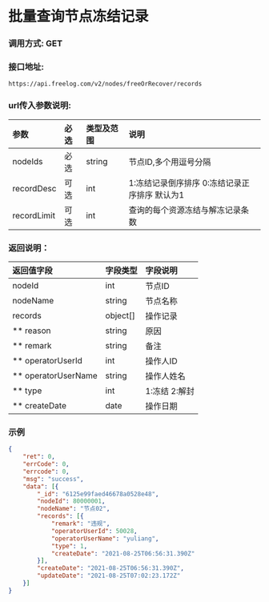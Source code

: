 # 批量查询节点冻结记录



### 调用方式: GET



### 接口地址:

```
https://api.freelog.com/v2/nodes/freeOrRecover/records
```



### url传入参数说明:

| 参数 | 必选 | 类型及范围 | 说明 |
| :--- | :--- | :--- | :--- |
| nodeIds | 必选 | string | 节点ID,多个用逗号分隔 |
| recordDesc | 可选 | int | 1:冻结记录倒序排序 0:冻结记录正序排序 默认为1 |
| recordLimit | 可选 | int | 查询的每个资源冻结与解冻记录条数 |



### 返回说明：

| 返回值字段 | 字段类型 | 字段说明 |
| :--- | :--- | :--- |
| nodeId | int | 节点ID |
| nodeName | string | 节点名称 |
| records | object[] | 操作记录 |
| ** reason | string | 原因 |
| ** remark | string | 备注 |
| ** operatorUserId | int | 操作人ID |
| ** operatorUserName | string | 操作人姓名 |
| ** type | int | 1:冻结 2:解封 |
| ** createDate | date | 操作日期 |



### 示例

```json
{
	"ret": 0,
	"errCode": 0,
	"errcode": 0,
	"msg": "success",
	"data": [{
		"_id": "6125e99faed46678a0528e48",
		"nodeId": 80000001,
		"nodeName": "节点02",
		"records": [{
			"remark": "违规",
			"operatorUserId": 50028,
			"operatorUserName": "yuliang",
			"type": 1,
			"createDate": "2021-08-25T06:56:31.390Z"
		}],
		"createDate": "2021-08-25T06:56:31.390Z",
		"updateDate": "2021-08-25T07:02:23.172Z"
	}]
}
```

[资源类型]: /附表/资源类型.html "资源类型"

